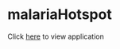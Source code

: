 # malariaHotspot
Click [here](https://malariahotspot-dwmkjjjpaoxdxblrar4znl.streamlit.app/) to view application
